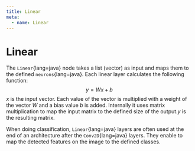 ```yaml
---
title: Linear
meta:
  - name: Linear
---
```


# Linear

The `Linear`{lang=java} node takes a list (vector) as input and maps them to the defined `neurons`{lang=java}.
Each linear layer calculates the following function:
$$y = Wx + b$$
$x$ is the input vector. Each value of the vector is multiplied with a weight of the vector $W$ and a bias value $b$ is added. Internally it uses matrix multiplication to map the input matrix to the defined size of the output.$y$ is the resulting matrix.

When doing classification, `Linear`{lang=java} layers are often used at the end of an architecture after the `Conv2D`{lang=java} layers. They enable to map the detected features on the image to the defined classes.
